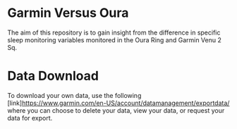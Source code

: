 # Garmin Versus Oura

The aim of this repository is to gain insight from the difference in specific sleep monitoring variables monitored in the Oura Ring and Garmin Venu 2 Sq.

# Data Download

To download your own data, use the following [link]https://www.garmin.com/en-US/account/datamanagement/exportdata/ where you can choose to delete your data, view your data, or request your data for export.
